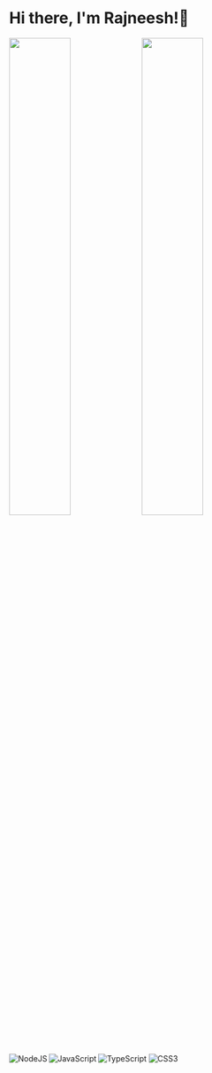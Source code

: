 # Hi there, I'm Rajneesh!👋

<img align="left" width="47%" src="https://github-readme-stats.vercel.app/api?username=RJRETOUCH&show_icons=true&theme=radical" />

<img align="left" width="47%" src="https://github-readme-stats.vercel.app/api/top-langs/?username=RJRETOUCH&layout=compact" />

<img align="left" alt="NodeJS" src="https://img.shields.io/badge/node.js-%2343853D.svg?style=for-the-badge&logo=node-dot-js&logoColor=white" />

<img align="left" alt="JavaScript" src="https://img.shields.io/badge/javascript-%23323330.svg?style=for-the-badge&logo=javascript&logoColor=white" />

<img alt="TypeScript" src="https://img.shields.io/badge/typescript-%23007ACC.svg?style=for-the-badge&logo=typescript&logoColor=white" />

<img alt="CSS3" src="https://img.shields.io/badge/css3-%231572B6.svg?style=for-the-badge&logo=css3&logoColor=white" />
